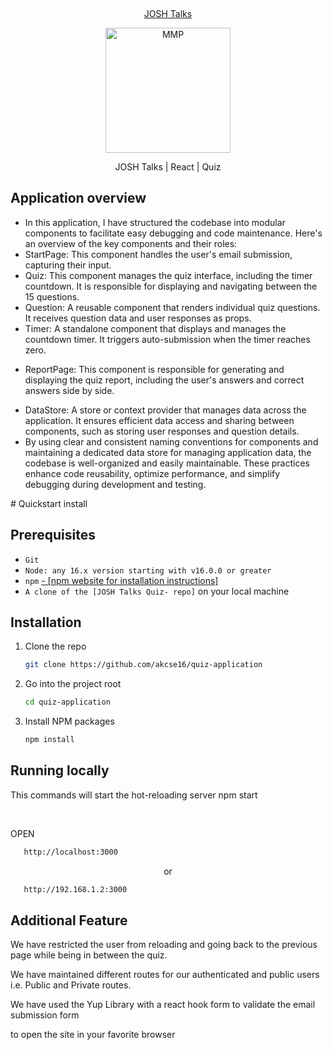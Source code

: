 &nbsp;

<p align="center">
 <a href="https://mmp.trackier.com">JOSH Talks </a>
</p>
<p align="center">
  <a href="https://www.joshtalks.com" target="_blank">
    <img src="https://www.joshtalks.com/wp-content/themes/josh_talks/img/josh-logo.svg" alt="MMP" width="200px">
  </a>
</p>

<p align="center">
JOSH Talks | React | Quiz 
</p>


## Application overview
<ul>
 <li>
  In this application, I have structured the codebase into modular components to facilitate easy debugging and code maintenance. Here's an overview of the key components and their roles:
 </li>
 <li>
StartPage: This component handles the user's email submission, capturing their input.
</li>
  <li>
Quiz: This component manages the quiz interface, including the timer countdown. It is responsible for displaying and navigating between the 15 questions.
</li>
 <li>
Question: A reusable component that renders individual quiz questions. It receives question data and user responses as props.
 </li>
 <li>
Timer: A standalone component that displays and manages the countdown timer. It triggers auto-submission when the timer reaches zero.
 </li>
 <li>

ReportPage: This component is responsible for generating and displaying the quiz report, including the user's answers and correct answers side by side.
</li>
 <li>
DataStore: A store or context provider that manages data across the application. It ensures efficient data access and sharing between components, such as storing user responses and question details.
 </li>
  <li>
By using clear and consistent naming conventions for components and maintaining a dedicated data store for managing application data, the codebase is well-organized and easily maintainable. These practices enhance code reusability, optimize performance, and simplify debugging during development and testing.
 </li>
</ul>
# Quickstart install

## Prerequisites

- `Git`
- `Node: any 16.x version starting with v16.0.0 or greater`
- `npm` <a href="https://docs.npmjs.com/cli/v6">- [npm website for installation instructions] </a>
- `A clone of the [JOSH Talks Quiz- repo]` on your local machine

## Installation

1. Clone the repo
   ```sh
   git clone https://github.com/akcse16/quiz-application
   ```
2. Go into the project root
   ```sh
   cd quiz-application
   ```
3. Install NPM packages
   ```sh
   npm install
   ```

## Running locally

This commands will start the hot-reloading server
npm start

<br/>
<p align="start">OPEN</p>

```sh
   http://localhost:3000
```

<p align="center">or</p>

```sh
   http://192.168.1.2:3000
```


## Additional Feature
<p align="start">We have restricted the user from reloading and going back to the previous page while being in between the quiz.</p>
<p align="start">We have maintained different routes for our authenticated and public users i.e. Public and Private routes.</p>
<p align="start">We have used the Yup Library with a react hook form to validate the email submission form </p>
to open the site in your favorite browser
